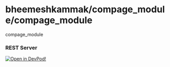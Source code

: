 # bheemeshkammak/compage_module/compage_module
compage_module


### REST Server





    



[![Open in DevPod!](https://devpod.sh/assets/open-in-devpod.svg)](https://devpod.sh/open#https://github.com/bheemeshkammak/compage_module/compage_module)